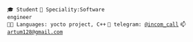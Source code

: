 <code>🎓 Student</code>
<code>👷 Speciality:Software engineer</code><br>
<code>🧑‍💻 Languages: yocto project, C++</code>
<code>💬 telegram: [@incom_call](https://t.me/incom_call)</code>
<code>📫 [artum128@gmail.com](mailto:artum128@gmail.com)</code>
